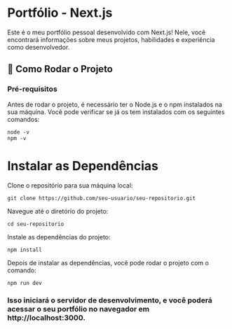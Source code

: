 # Portfólio - Next.js

Este é o meu portfólio pessoal desenvolvido com Next.js! Nele, você encontrará informações sobre meus projetos, habilidades e experiência como desenvolvedor. 

## 🚀 Como Rodar o Projeto

### Pré-requisitos

Antes de rodar o projeto, é necessário ter o Node.js e o npm instalados na sua máquina. Você pode verificar se já os tem instalados com os seguintes comandos:

```
node -v
npm -v
```
# Instalar as Dependências
Clone o repositório para sua máquina local:
```
git clone https://github.com/seu-usuario/seu-repositorio.git
```
Navegue até o diretório do projeto:

```
cd seu-repositorio
```
Instale as dependências do projeto:
```
npm install
```
Depois de instalar as dependências, você pode rodar o projeto com o comando:
```
npm run dev
```
### Isso iniciará o servidor de desenvolvimento, e você poderá acessar o seu portfólio no navegador em http://localhost:3000.
